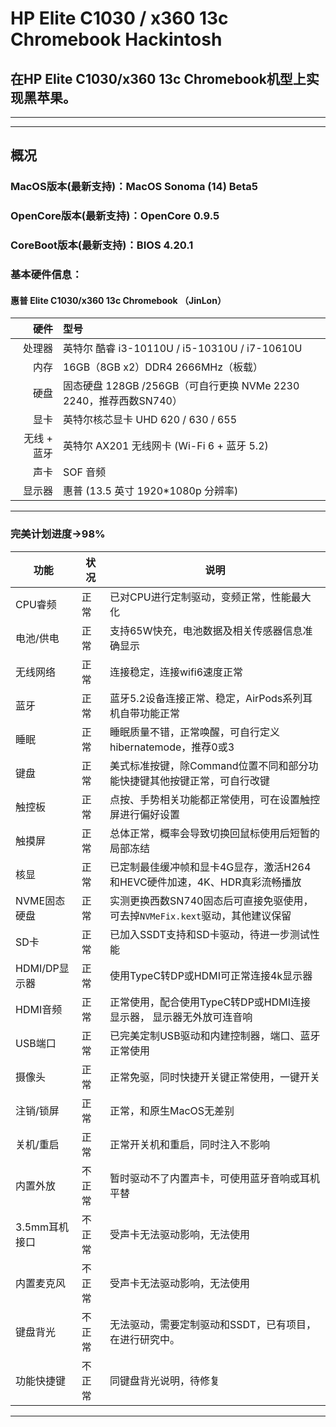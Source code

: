 # HP Elite C1030 / x360 13c Chromebook Hackintosh
 <!-- About achieving the perfect hackintosh on the HP Elite C1030/x360 13c Chromebook models. -->
 在HP Elite C1030/x360 13c Chromebook机型上实现黑苹果。
---------------------------------------------------------------------------------------------------------------------------------------------------
---------------------------------------------------------------------------------------------------------------------------------------------------
---------------------------------------------------------------------------------------------------------------------------------------------------

##  概况
### MacOS版本(最新支持)：MacOS Sonoma (14) Beta5
### OpenCore版本(最新支持)：OpenCore 0.9.5
### CoreBoot版本(最新支持)：BIOS 4.20.1

### 基本硬件信息：
#### 惠普 Elite C1030/x360 13c Chromebook （JinLon）       
|            硬件 | 型号                                                                 | 
|---------------:|:---------------------------------------------------------------------|
|          处理器 | 英特尔 酷睿 i3-10110U / i5-10310U / i7-10610U                         |
|            内存 | 16GB（8GB x2）DDR4 2666MHz（板载）                                   |
|            硬盘 | 固态硬盘 128GB /256GB（可自行更换 NVMe 2230 2240，推荐西数SN740）        |
|            显卡 | 英特尔核芯显卡 UHD 620 / 630 / 655                                    |
|      无线 + 蓝牙 | 英特尔 AX201 无线网卡 (Wi-Fi 6 + 蓝牙 5.2)                             |
|            声卡 | SOF 音频                                                        |
|          显示器 | 惠普 (13.5 英寸 1920*1080p 分辨率)                                           |
---------------------------------------------------------------------------------------------------------------------------------------------------

### 完美计划进度->98%


| **功能**            | **状况**             | **说明**                                                                                       |
|--------------------|----------------------|-----------------------------------------------------------------------------------------------------|
| CPU睿频             | 正常                 |已对CPU进行定制驱动，变频正常，性能最大化                                                                   |
| 电池/供电            | 正常                 |支持65W快充，电池数据及相关传感器信息准确显示                                                               |
| 无线网络             | 正常                 |连接稳定，连接wifi6速度正常                                                                              |
| 蓝牙                | 正常                 |蓝牙5.2设备连接正常、稳定，AirPods系列耳机自带功能正常                                                       |
| 睡眠                | 正常                 |睡眠质量不错，正常唤醒，可自行定义hibernatemode，推荐0或3                                                    |
| 键盘                | 正常                 |美式标准按键，除Command位置不同和部分功能快捷键其他按键正常，可自行改键                                          | 
| 触控板              | 正常                  |点按、手势相关功能都正常使用，可在设置触控屏进行偏好设置                                                       | 
| 触摸屏              | 正常                  |总体正常，概率会导致切换回鼠标使用后短暂的局部冻结                                                            | 
| 核显                | 正常                 |已定制最佳缓冲帧和显卡4G显存，激活H264和HEVC硬件加速，4K、HDR真彩流畅播放                                       |
| NVME固态硬盘         | 正常                 | 实测更换西数SN740固态后可直接免驱使用，可去掉`NVMeFix.kext`驱动，其他建议保留                                  |    
| SD卡                | 正常                 | 已加入SSDT支持和SD卡驱动，待进一步测试性能                                                                 |
| HDMI/DP显示器          | 正常               | 使用TypeC转DP或HDMI可正常连接4k显示器                                                                    |
| HDMI音频            | 正常                 | 正常使用，配合使用TypeC转DP或HDMI连接显示器， 显示器无外放可连音响                                             |                                      
| USB端口             | 正常                 | 已完美定制USB驱动和内建控制器，端口、蓝牙正常使用                                                            |
| 摄像头              | 正常                  | 正常免驱，同时快捷开关键正常使用，一键开关                                                                  |
| 注销/锁屏           | 正常                  | 正常，和原生MacOS无差别                                                                                 |
| 关机/重启           | 正常                  | 正常开关机和重启，同时注入不影响                                                                          |    
| 内置外放             | 不正常               |暂时驱动不了内置声卡，可使用蓝牙音响或耳机平替                                                                |
| 3.5mm耳机接口        | 不正常               | 受声卡无法驱动影响，无法使用                                                                              |
| 内置麦克风           | 不正常               | 受声卡无法驱动影响，无法使用                                                                              |
| 键盘背光             | 不正常              | 无法驱动，需要定制驱动和SSDT，已有项目，在进行研究中。                                                        |           
| 功能快捷键           | 不正常               | 同键盘背光说明，待修复                                                                                   |
---------------------------------------------------------------------------------------------------------------------------------------------------